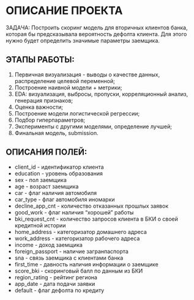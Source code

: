 # ОПИСАНИЕ ПРОЕКТА

ЗАДАЧА: Построить скоринг модель для вторичных клиентов банка, которая бы предсказывала вероятность дефолта клиента. Для этого нужно будет определить значимые параметры заемщика.

## ЭТАПЫ РАБОТЫ:

1. Первичная визуализация - выводы о качестве данных, распределение целевой переменной;
2. Построение наивной модели + метрики;
3. EDA: визуализация, выбросы, пропуски, корреляционный анализ, генерация признаков;
4. Оценка важности;
5. Построение модели логистической регрессии;
6. Подбор гиперпараметров;
7. Эксперименты с другими моделями, определение лучшей;
8. Финальная модель, submission.

## ОПИСАНИЯ ПОЛЕЙ:

* client_id - идентификатор клиента
* education - уровень образования
* sex - пол заемщика
* age - возраст заемщика
* car - флаг наличия автомобиля
* car_type - флаг автомобиля иномарки
* decline_app_cnt - количество отказанных прошлых заявок
* good_work - флаг наличия “хорошей” работы
* bki_request_cnt - количество запросов клиента в БКИ о своей кредитной истории
* home_address - категоризатор домашнего адреса
* work_address - категоризатор рабочего адреса
* income - доход заемщика
* foreign_passport - наличие загранпаспорта
* sna - связь заемщика с клиентами банка
* first_time - давность наличия информации о заемщике
* score_bki - скоринговый балл по данным из БКИ
* region_rating - рейтинг региона
* app_date - дата подачи заявки
* default - флаг дефолта по кредиту